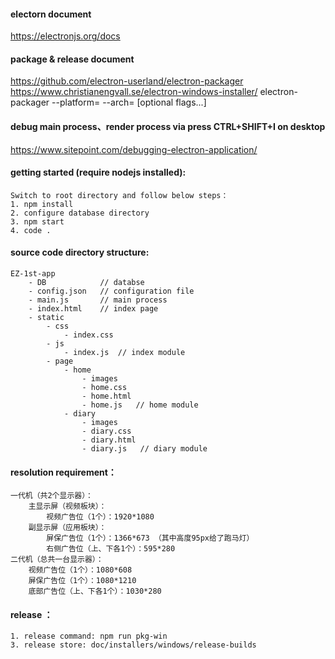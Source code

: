 #### electorn document
https://electronjs.org/docs

#### package & release document
https://github.com/electron-userland/electron-packager
https://www.christianengvall.se/electron-windows-installer/
electron-packager <sourcedir> <appname> --platform=<platform> --arch=<arch> [optional flags...]

#### debug main process、render process via press CTRL+SHIFT+I on desktop
https://www.sitepoint.com/debugging-electron-application/

#### getting started (require nodejs installed):
    Switch to root directory and follow below steps：
    1. npm install
    2. configure database directory
    3. npm start
	4. code . 

#### source code directory structure:
    EZ-1st-app
        - DB            // databse 
        - config.json   // configuration file
        - main.js       // main process
        - index.html    // index page
        - static
            - css
                - index.css
            - js
                - index.js  // index module
            - page
                - home     
                    - images
                    - home.css
                    - home.html
                    - home.js   // home module
                - diary     
                    - images
                    - diary.css
                    - diary.html
                    - diary.js   // diary module

#### resolution requirement：
    一代机（共2个显示器）：
        主显示屏（视频板块）：
            视频广告位（1个）：1920*1080
        副显示屏（应用板块）：	
            屏保广告位（1个）：1366*673 （其中高度95px给了跑马灯）
            右侧广告位（上、下各1个）：595*280
    二代机（总共一台显示器）：
        视频广告位（1个）：1080*608
        屏保广告位（1个）：1080*1210
        底部广告位（上、下各1个）：1030*280

#### release ：
    1. release command: npm run pkg-win
    3. release store: doc/installers/windows/release-builds
